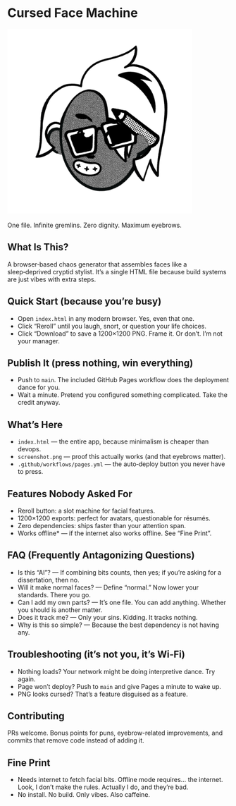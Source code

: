 # Cursed Face Machine

<img src="screenshot.png" alt="A freshly conjured goblin" width="420">

One file. Infinite gremlins. Zero dignity. Maximum eyebrows.

## What Is This?
A browser‑based chaos generator that assembles faces like a sleep‑deprived cryptid stylist. It’s a single HTML file because build systems are just vibes with extra steps.

## Quick Start (because you’re busy)
- Open `index.html` in any modern browser. Yes, even that one.
- Click “Reroll” until you laugh, snort, or question your life choices.
- Click “Download” to save a 1200×1200 PNG. Frame it. Or don’t. I’m not your manager.

## Publish It (press nothing, win everything)
- Push to `main`. The included GitHub Pages workflow does the deployment dance for you.
- Wait a minute. Pretend you configured something complicated. Take the credit anyway.

## What’s Here
- `index.html` — the entire app, because minimalism is cheaper than devops.
- `screenshot.png` — proof this actually works (and that eyebrows matter).
- `.github/workflows/pages.yml` — the auto‑deploy button you never have to press.

## Features Nobody Asked For
- Reroll button: a slot machine for facial features.
- 1200×1200 exports: perfect for avatars, questionable for résumés.
- Zero dependencies: ships faster than your attention span.
- Works offline* — if the internet also works offline. See “Fine Print”.

## FAQ (Frequently Antagonizing Questions)
- Is this “AI”? — If combining bits counts, then yes; if you’re asking for a dissertation, then no.
- Will it make normal faces? — Define “normal.” Now lower your standards. There you go.
- Can I add my own parts? — It’s one file. You can add anything. Whether you should is another matter.
- Does it track me? — Only your sins. Kidding. It tracks nothing.
- Why is this so simple? — Because the best dependency is not having any.

## Troubleshooting (it’s not you, it’s Wi‑Fi)
- Nothing loads? Your network might be doing interpretive dance. Try again.
- Page won’t deploy? Push to `main` and give Pages a minute to wake up.
- PNG looks cursed? That’s a feature disguised as a feature.

## Contributing
PRs welcome. Bonus points for puns, eyebrow-related improvements, and commits that remove code instead of adding it.

## Fine Print
- Needs internet to fetch facial bits. Offline mode requires… the internet. Look, I don’t make the rules. Actually I do, and they’re bad.
- No install. No build. Only vibes. Also caffeine.
